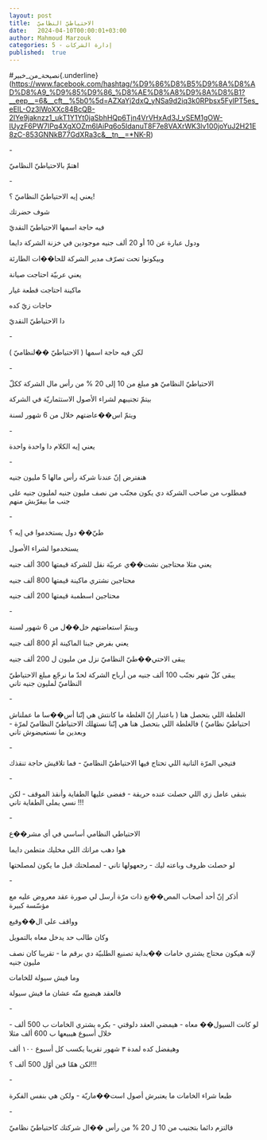 ```yaml
---
layout: post
title:  الاحتياطيّ النظاميّ
date:   2024-04-10T00:00:01+03:00
author: Mahmoud Marzouk
categories: 5 - إدارة الشركات
published:  true
---
```

\#نصيحة_من_خبير{.underline}(https://www.facebook.com/hashtag/%D9%86%D8%B5%D9%8A%D8%AD%D8%A9_%D9%85%D9%86_%D8%AE%D8%A8%D9%8A%D8%B1?__eep__=6&__cft__%5b0%5d=AZXaYj2dxQ_yNSa9d2iq3k0RPbsx5FyIPT5es_eEIL-Oz3lWoXXc84BcQB-2IYe9jaknzz1_ukT1Y1Yt0jaSbhHQp6Tjn4VrVHxAd3J_vSEM1gOW-IUyzF6PW7IPq4XgXOZm6lAiPq6o5IdanuT8F7e8VAXrWK3lv100joYuJ2H21E8zC-853GNNkB77GdXRa3c&__tn__=*NK-R)

\-

اهتمّ بالاحتياطيّ النظاميّ

\-

يعني إيه الاحتياطيّ النظاميّ ؟!

شوف حضرتك

فيه حاجة اسمها الاحتياطيّ النقديّ

ودول عبارة عن 10 أو 20 ألف جنيه موجودين في خزنة الشركة
دايما

وبيكونوا تحت تصرّف مدير الشركة للحا��ات الطارئة

يعني عربيّة احتاجت صيانة

ماكينة احتاجت قطعة غيار

حاجات زيّ كده

دا الاحتياطيّ النقديّ

\-

لكن فيه حاجة اسمها ( الاحتياطيّ ��لنظاميّ )

\-

الاحتياطيّ النظاميّ هو مبلغ من 10 إلى 20 % من رأس مال الشركة
ككلّ

بيتمّ تجنيبهم لشراء الأصول الاستثماريّة في الشركة

ويتمّ اس��عاضتهم خلال من 6 شهور لسنة

\-

يعني إيه الكلام دا واحدة واحدة

\-

هنفترض إنّ عندنا شركة رأس مالها 5 مليون جنيه

فمطلوب من صاحب الشركة دي يكون مجنّب من نصف مليون جنيه لمليون جنيه على
جنب ما بيقرّبش منهم

\-

طيّ�� دول يستخدموا في إيه ؟

يستخدموا لشراء الأصول

يعني مثلا محتاجين نشت��ي عربيّة نقل للشركة قيمتها 300 ألف
جنيه

محتاجين نشتري ماكينة قيمتها 800 ألف جنيه

محتاجين اسطمبة قيمتها 200 ألف جنيه

\-

وبيتمّ استعاضتهم خل��ل من 6 شهور لسنة

يعني بفرض جبنا الماكينة أمّ 800 ألف جنيه

يبقى الاحتي��طيّ النظاميّ نزل من مليون ل 200 ألف جنيه

يبقى كلّ شهر نجنّب 100 ألف جنيه من أرباح الشركة لحدّ ما نرجّع مبلغ
الاحتياطيّ النظاميّ لمليون جنيه تاني

\-

الغلطة اللي بتحصل هنا ( باعتبار إنّ الغلطة ما كانتش هي إنّنا أس��سا ما
عملناش احتياطيّ نظاميّ ) فالغلطة اللي بتحصل هنا هي إنّنا نستهلك الاحتياطيّ
النظاميّ لمرّة - وبعدين ما نستعيضوش تاني

\-

فتيجي المرّة التانية اللي تحتاج فيها الاحتياطيّ النظاميّ - فما تلاقيش حاجة
تنقذك

\-

بتبقى عامل زي اللي حصلت عنده حريقة - ففضى عليها الطفاية وأنقذ الموقف -
لكن نسي يملى الطفاية تاني !!!

\-

الاحتياطي النظامي أساسي في أي مشر��ع

هوا دهب مراتك اللي مخليك متطمن دايما

لو حصلت ظروف وباعته ليك - رجعهولها تاني - لمصلحتك قبل ما يكون
لمصلحتها

\-

أذكر إنّ أحد أصحاب المص��نع ذات مرّة أرسل لي صورة عقد معروض عليه مع مؤسّسة
كبيرة

وواقف على ال��وقيع

وكان طالب حد يدخل معاه بالتمويل

لإنه هيكون محتاج يشتري خامات ��بداية تصنيع الطلبيّة دي برقم ما - تقريبا
كان نصف مليون جنيه

وما فيش سيولة للخامات

فالعقد هيضيع منّه عشان ما فيش سيولة

\-

لو كانت السيول�� معاه - هيمضي العقد دلوقتي - بكره يشتري الخامات ب 500
ألف - خلال أسبوع هيبيعها ب 600 ألف مثلا

وهيفضل كده لمدة ٣ شهور تقريبا يكسب كل أسبوع ١٠٠ ألف

لكن همّا فين أوّل 500 ألف ؟!!!

\-

طبعا شراء الخامات ما يعتبرش أصول است��ماريّة - ولكن هي بنفس
الفكرة

\-

فالتزم دائما بتجنيب من 10 ل 20 % من رأس ��ال شركتك كاحتياطيّ
نظاميّ
